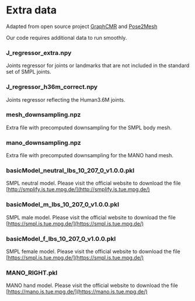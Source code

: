 
# Extra data
Adapted from open source project [GraphCMR](https://github.com/nkolot/GraphCMR/) and [Pose2Mesh](https://github.com/hongsukchoi/Pose2Mesh_RELEASE)

Our code requires additional data to run smoothly. 

### J_regressor_extra.npy
Joints regressor for joints or landmarks that are not included in the standard set of SMPL joints.

### J_regressor_h36m_correct.npy
Joints regressor reflecting the Human3.6M joints. 

### mesh_downsampling.npz
Extra file with precomputed downsampling for the SMPL body mesh.

### mano_downsampling.npz
Extra file with precomputed downsampling for the MANO hand mesh.

### basicModel_neutral_lbs_10_207_0_v1.0.0.pkl
SMPL neutral model. Please visit the official website to download the file [http://smplify.is.tue.mpg.de/](http://smplify.is.tue.mpg.de/)

### basicModel_m_lbs_10_207_0_v1.0.0.pkl
SMPL male model. Please visit the official website to download the file [https://smpl.is.tue.mpg.de/](https://smpl.is.tue.mpg.de/)

### basicModel_f_lbs_10_207_0_v1.0.0.pkl
SMPL female model. Please visit the official website to download the file [https://smpl.is.tue.mpg.de/](https://smpl.is.tue.mpg.de/)

### MANO_RIGHT.pkl
MANO hand model. Please visit the official website to download the file [https://mano.is.tue.mpg.de/](https://mano.is.tue.mpg.de/)


